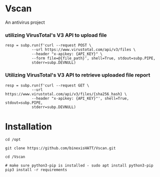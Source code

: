 # Vscan
An antivirus project

### utilizing VirusTotal's V3 API to upload file
```
resp = subp.run(f'curl --request POST \
  			--url https://www.virustotal.com/api/v3/files \
  			--header "x-apikey: {API_KEY}" \
  			--form file=@{file_path}', shell=True, stdout=subp.PIPE,
  			stderr=subp.DEVNULL)
```

### Utilizing VirusTotal's V3 API to retrieve uploaded file report
```
resp = subp.run(f'curl --request GET \
	  		--url https://www.virustotal.com/api/v3/files/{sha256_hash} \
	  		--header "x-apikey: {API_KEY}"', shell=True, stdout=subp.PIPE,
	  		stderr=subp.DEVNULL)
```

# Installation
```
cd /opt

git clone https://github.com/binexisHATT/Vscan.git

cd /Vscan

# make sure python3-pip is installed - sudo apt install python3-pip
pip3 install -r requirements
```
